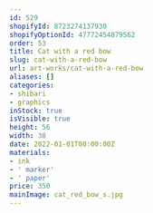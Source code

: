 ```yaml
---
id: 529
shopifyId: 8723274137930
shopifyOptionId: 47772454879562
order: 53
title: Cat with a red bow
slug: cat-with-a-red-bow
url: art-works/cat-with-a-red-bow
aliases: []
categories:
- shibari
- graphics
inStock: true
isVisible: true
height: 56
width: 38
date: 2022-01-01T00:00:00Z
materials:
- ink
- ' marker'
- ' paper'
price: 350
mainImage: cat_red_bow_s.jpg
---
```

